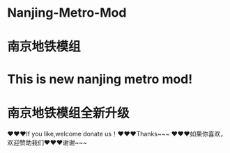 # Nanjing-Metro-Mod
# 南京地铁模组
# This is new nanjing metro mod!
# 南京地铁模组全新升级
❤️❤️❤️If you like,welcome donate us！❤️❤️❤️Thanks~~~
❤️❤️❤️如果你喜欢，欢迎赞助我们❤️❤️❤️谢谢~~~
